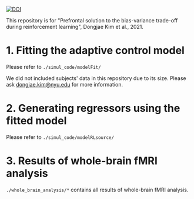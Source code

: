 [![DOI](https://zenodo.org/badge/311220991.svg)](https://zenodo.org/badge/latestdoi/311220991)

This repository is for "Prefrontal solution to the bias-variance trade-off
during reinforcement learning", Dongjae Kim et al., 2021.

# 1. Fitting the adaptive control model

Please refer to `./simul_code/modelFit/`

We did not included subjects' data in this repository due to its size. Please ask dongjae.kim@nyu.edu for more information.



# 2. Generating regressors using the fitted model

Please refer to  `./simul_code/modelRLsource/`



# 3. Results of whole-brain fMRI analysis 



`./whole_brain_analysis/*` contains all results of whole-brain fMRI analysis.

